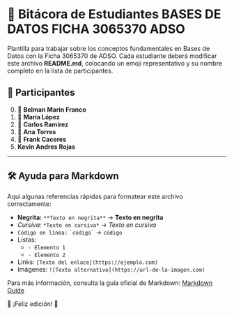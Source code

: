 # 📘 Bitácora de Estudiantes BASES DE DATOS FICHA 3065370 ADSO

Plantilla para trabajar sobre los conceptos fundamentales en Bases de Datos con la Ficha 3065370 de ADSO.
Cada estudiante deberá modificar este archivo **README.md**, colocando un emoji representativo y su nombre completo en la lista de participantes.

## 📌 Participantes

0. 🚀 **Belman Marin Franco**
2. 🎸 **María López**
3. 🏀 **Carlos Ramírez**
4. 🎨 **Ana Torres**
5. 🎉 **Frank Caceres**
6. **Kevin Andres Rojas**

---

## 🛠 Ayuda para Markdown

Aquí algunas referencias rápidas para formatear este archivo correctamente:

- **Negrita:** `**Texto en negrita**` → **Texto en negrita**
- *Cursiva:* `*Texto en cursiva*` → *Texto en cursiva*
- `Código en línea:` `` `código` `` → `código`
- Listas:
  - `- Elemento 1`
  - `- Elemento 2`
- Links: `[Texto del enlace](https://ejemplo.com)`
- Imágenes: `![Texto alternativo](https://url-de-la-imagen.com)`

Para más información, consulta la guía oficial de Markdown: [Markdown Guide](https://www.markdownguide.org/)

🚀 ¡Feliz edición! 🎉
